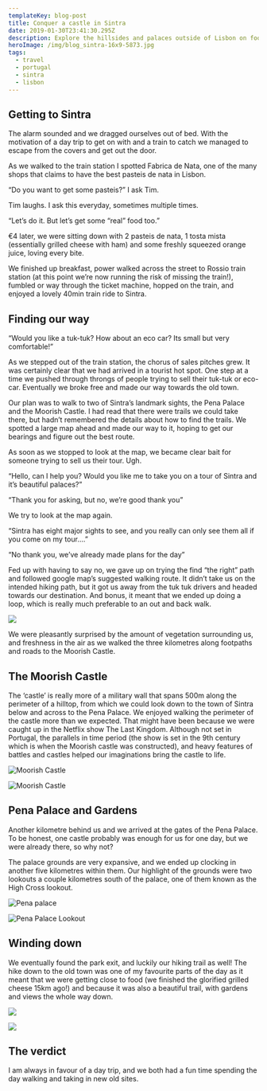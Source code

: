 ```yaml
---
templateKey: blog-post
title: Conquer a castle in Sintra
date: 2019-01-30T23:41:30.295Z
description: Explore the hillsides and palaces outside of Lisbon on foot
heroImage: /img/blog_sintra-16x9-5873.jpg
tags:
  - travel
  - portugal
  - sintra
  - lisbon
---
```

## Getting to Sintra

The alarm sounded and we dragged ourselves out of bed. With the motivation of a day trip to get on with and a train to catch we managed to escape from the covers and get out the door. 

As we walked to the train station I spotted Fabrica de Nata, one of the many shops that claims to have the best pasteis de nata in Lisbon.

“Do you want to get some pasteis?” I ask Tim.

Tim laughs. I ask this everyday, sometimes multiple times. 

“Let’s do it. But let’s get some “real” food too.” 

€4 later, we were sitting down with 2 pasteis de nata, 1 tosta mista (essentially grilled cheese with ham) and some freshly squeezed orange juice, loving every bite.

We finished up breakfast, power walked across the street to Rossio train station (at this point we’re now running the risk of missing the train!), fumbled or way through the ticket machine, hopped on the train, and enjoyed a lovely 40min train ride to Sintra. 

## Finding our way

“Would you like a tuk-tuk? How about an eco car? Its small but very comfortable!”

As we stepped out of the train station, the chorus of sales pitches grew. It was certainly clear that we had arrived in a tourist hot spot. One step at a time we pushed through throngs of people trying to sell their tuk-tuk or eco-car. Eventually we broke free and made our way towards the old town. 

Our plan was to walk to two of Sintra’s landmark sights, the Pena Palace and the Moorish Castle. I had read that there were trails we could take there, but hadn’t remembered the details about how to find the trails. We spotted a large map ahead and made our way to it, hoping to get our bearings and figure out the best route.

As soon as we stopped to look at the map, we became clear bait for someone trying to sell us their tour. Ugh.

“Hello, can I help you? Would you like me to take you on a tour of Sintra and it’s beautiful palaces?”

“Thank you for asking, but no, we’re good thank you”

We try to look at the map again.

“Sintra has eight major sights to see, and you really can only see them all if you come on my tour....”

“No thank you, we’ve already made plans for the day”

Fed up with having to say no, we gave up on trying the find “the right” path and followed google map’s suggested walking route. It didn’t take us on the intended hiking path, but it got us away from the tuk tuk drivers and headed towards our destination. And bonus, it meant that we ended up doing a loop, which is really much preferable to an out and back walk.

![](/img/blog_sintra-5x7-4106.jpg)

We were pleasantly surprised by the amount of vegetation surrounding us, and freshness in the air as we walked the three kilometres along footpaths and roads to the Moorish Castle.

## The Moorish Castle

The ‘castle’ is really more of a military wall that spans 500m along the perimeter of a hilltop, from which we could look down to the town of Sintra below and across to the Pena Palace. We enjoyed walking the perimeter of the castle more than we expected. That might have been because we were caught up in the Netflix show The Last Kingdom. Although not set in Portugal, the parallels in time period (the show is set in the 9th century which is when the Moorish castle was constructed), and heavy features of battles and castles helped our imaginations bring the castle to life.

![Moorish Castle](/img/blog_sintra-5x7-5875.jpg)

![Moorish Castle](/img/blog_sintra-5x7-4130.jpg)

## Pena Palace and Gardens

Another kilometre behind us and we arrived at the gates of the Pena Palace. To be honest, one castle probably was enough for us for one day, but we were already there, so why not?

The palace grounds are very expansive, and we ended up clocking in another five kilometres within them. Our highlight of the grounds were two lookouts a couple kilometres south of the palace, one of them known as the High Cross lookout.

![Pena palace](/img/blog_sintra-5x7-5893.jpg)

![Pena Palace Lookout](/img/blog_sintra-16x9-5903.jpg)

## Winding down

We eventually found the park exit, and luckily our hiking trail as well! The hike down to the old town was one of my favourite parts of the day as it meant that we were getting close to food (we finished the glorified grilled cheese 15km ago!) and because it was also a beautiful trail, with gardens and views the whole way down.

![](/img/blog_sintra-16x9-4177.jpg)

![](/img/blog_sintra-16x9-4181.jpg)

## The verdict

I am always in favour of a day trip, and we both had a fun time spending the day walking and taking in new old sites.
